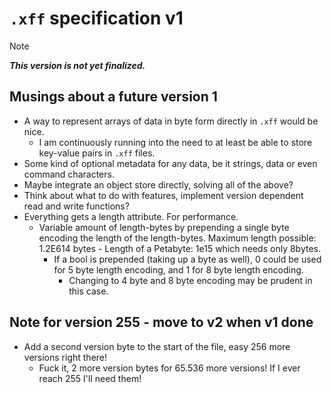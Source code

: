 # `.xff` specification v1

> [!note]
> ***This version is not yet finalized.***

## Musings about a future version 1

- A way to represent arrays of data in byte form directly in `.xff` would be nice.
    - I am continuously running into the need to at least be able to store key-value pairs in `.xff` files.
- Some kind of optional metadata for any data, be it strings, data or even command characters.
- Maybe integrate an object store directly, solving all of the above?
- Think about what to do with features, implement version dependent read and write functions?
- Everything gets a length attribute. For performance.
    - Variable amount of length-bytes by prepending a single byte encoding the length of the length-bytes. Maximum length possible: 1.2E614 bytes - Length of a Petabyte: 1e15 which needs only 8bytes.
        - If a bool is prepended (taking up a byte as well), 0 could be used for 5 byte length encoding, and 1 for 8 byte length encoding.
            - Changing to 4 byte and 8 byte encoding may be prudent in this case.

## Note for version 255 - move to v2 when v1 done
- Add a second version byte to the start of the file, easy 256 more versions right there!
    - Fuck it, 2 more version bytes for 65.536 more versions! If I ever reach 255 I'll need them!
